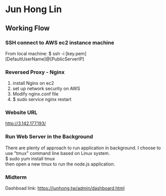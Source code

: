 # Jun Hong Lin

## Working Flow

###  SSH connect to AWS ec2 instance machine
From local machine:
$ ssh -i [key.pem][DefaultUserName]@[PublicServerIP]

### Reversed Proxy - Nginx
1. install Nginx on ec2  
2. set up network security on AWS   
3. Modify nginx.conf file  
4. $ sudo service nginx restart  

### Website URL
http://3.142.177.193/

### Run Web Server in the Background
There are plenty of approach to run application in background. I choose to use "tmux" command line based on Linux system.  
$ sudo yum install tmux  
then open a new tmux to run the node.js application.

### Midterm
Dashboad link: https://junhong.tw/admin/dashboard.html


